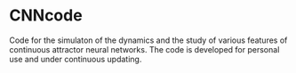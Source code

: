 # CNNcode
Code for the simulaton of the dynamics and the study of various features of continuous attractor neural networks.
The code is developed for personal use and under continuous updating.
